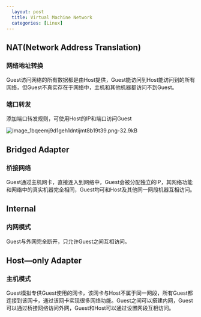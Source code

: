 ```yaml
---
  layout: post
  title: Virtual Machine Network
  categories: [Linux]
---
```


## NAT(Network Address Translation)

### 网络地址转换

Guest访问网络的所有数据都是由Host提供，Guest能访问到Host能访问到的所有网络，但Guest不真实存在于网络中，主机和其他机器都访问不到Guest。

### 端口转发

添加端口转发规则，可使用Host的IP和端口访问Guest

![image_1bqeemj9d1geh1dntijmt8b19t39.png-32.9kB][1]

## Bridged Adapter

### 桥接网络

Guest通过主机网卡，直接连入到网络中，Guest会被分配独立的IP，其网络功能和网络中的真实机器完全相同，Guest均可和Host及其他同一网段机器互相访问。

## Internal

### 内网模式

Guest与外网完全断开，只允许Guest之间互相访问。

## Host—only Adapter

### 主机模式

Guest模拟专供Guest使用的网卡，该网卡与Host不属于同一网段，所有Guest都连接到该网卡，通过该网卡实现很多网络功能。Guest之间可以搭建内网，Guest可以通过桥接网络访问外网，Guest和Host可以通过设置网段互相访问。


  [1]: http://static.zybuluo.com/wongjorie/qs1zd6kebidfydn34towqqx5/image_1bqeemj9d1geh1dntijmt8b19t39.png
